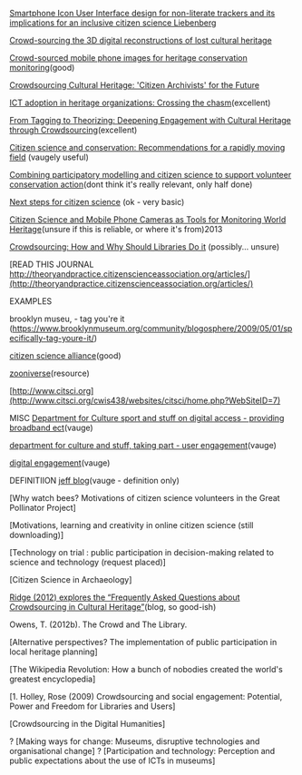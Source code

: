 [Smartphone Icon User Interface design for non-literate trackers and its implications for an inclusive citizen science Liebenberg](/smartphone-non-literate.md)

[Crowd-sourcing the 3D digital reconstructions of lost cultural heritage](./3d-digital-reconstructions.md)


[Crowd-sourced mobile phone images for heritage conservation monitoring](./mobile-phone-heritage-monitoring.md)(good)


[Crowdsourcing Cultural Heritage: 'Citizen Archivists' for the Future](/citizen-archivists-of-the-future.md)


[ICT adoption in heritage organizations: Crossing the chasm](/it-in-heritage.md)(excellent)


[From Tagging to Theorizing: Deepening Engagement with Cultural Heritage through Crowdsourcing](/tagging.md)(excellent)




[Citizen science and conservation: Recommendations for a rapidly moving field](reccomendations-for-a-rapidly-moving-field.md) (vaugely useful)

[Combining participatory modelling and citizen science to support volunteer conservation action](combining-modelling.md)(dont think it's really relevant, only half done)


[Next steps for citizen science](/next-steps-for-citizen-science.md) (ok - very basic)

[Citizen Science and Mobile Phone Cameras as Tools for Monitoring World Heritage](http://www.bh2013.polimi.it/papers/bh2013_paper_1.pdf)(unsure if this is reliable, or where it's from)2013


[Crowdsourcing: How and Why Should Libraries Do it](how-and-why-libraries.md) (possibly... unsure)


[READ THIS JOURNAL http://theoryandpractice.citizenscienceassociation.org/articles/](http://theoryandpractice.citizenscienceassociation.org/articles/)




EXAMPLES

brooklyn museu, - tag you're it (https://www.brooklynmuseum.org/community/blogosphere/2009/05/01/specifically-tag-youre-it/)

[citizen science alliance](http://www.citizensciencealliance.org/)(good)

[zooniverse](https://www.zooniverse.org/)(resource)

[http://www.citsci.org](http://www.citsci.org/cwis438/websites/citsci/home.php?WebSiteID=7)

MISC
[Department for Culture sport and stuff on digital access - providing broadband ect](https://www.gov.uk/government/speeches/annual-parliament-and-internet-conference)(vauge)

[department for culture and stuff, taking part - user engagement](https://www.gov.uk/government/collections/taking-part-user-engagement)(vauge)

[digital engagement](/digital-engagement.md)(vauge)

DEFINITIION
[jeff blog](http://crowdsourcing.typepad.com/cs/2006/06/crowdsourcing_a.html)(vauge - definition only)




[Why watch bees? Motivations of citizen science volunteers in the Great Pollinator Project]


[Motivations, learning and creativity in online citizen science (still downloading)]





[Technology on trial : public participation in decision-making related to science and technology (request placed)]

[Citizen Science in Archaeology]






[Ridge (2012) explores the “Frequently Asked Questions about Crowdsourcing in
Cultural Heritage”](http://www.openobjects.org.uk/2012/06/frequently-asked-questions-about-crowdsourcing-in-cultural-heritage/)(blog, so good-ish)

Owens, T. (2012b). The Crowd and The Library.

[Alternative perspectives? The implementation of public participation in local heritage planning]



[The Wikipedia Revolution: How a bunch of nobodies created the world's greatest encyclopedia]

[1. Holley, Rose (2009) Crowdsourcing and social engagement: Potential, Power and Freedom for Libraries and Users]


[Crowdsourcing in the Digital Humanities]

? [Making ways for change: Museums, disruptive technologies and organisational change]
? [Participation and technology: Perception and public expectations about the use of ICTs in museums]







